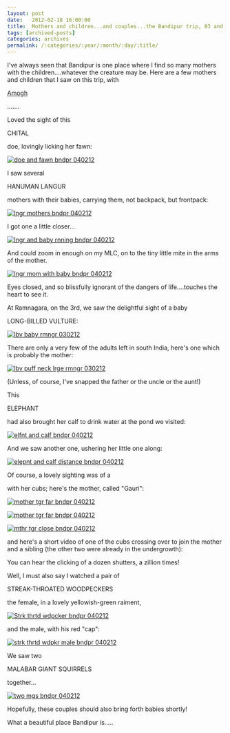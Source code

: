 ```yaml
---
layout: post
date:	2012-02-18 16:00:00
title:  Mothers and children...and couples...the Bandipur trip, 03 and 040212
tags: [archived-posts]
categories: archives
permalink: /:categories/:year/:month/:day/:title/
---
```

I've always seen that Bandipur is one place where I find so many mothers with the children....whatever the creature may be. Here are a few mothers and children that I saw on this trip, with 

<a href="http://www.amoghavarsha.com"> Amogh </a>

.......

Loved the sight of this 

CHITAL

doe, lovingly licking her fawn:

<a href="http://s1264.photobucket.com/albums/jj483/mnypx/?action=view&amp;current=IMG_3263.jpg" target="_blank"><img src="http://i1264.photobucket.com/albums/jj483/mnypx/IMG_3263.jpg" border="0" alt="doe and fawn bndpr 040212"></a>

<lj-cut text="Want to see more?">

I saw several

HANUMAN LANGUR

mothers with their babies, carrying them, not backpack, but frontpack:

<a href="http://s1264.photobucket.com/albums/jj483/mnypx/?action=view&amp;current=IMG_3320.jpg" target="_blank"><img src="http://i1264.photobucket.com/albums/jj483/mnypx/IMG_3320.jpg" border="0" alt="lngr mothers bndpr 040212"></a>

I got one a little closer...

<a href="http://s1264.photobucket.com/albums/jj483/mnypx/?action=view&amp;current=IMG_3317.jpg" target="_blank"><img src="http://i1264.photobucket.com/albums/jj483/mnypx/IMG_3317.jpg" border="0" alt="lngr and baby rnning bndpr 040212"></a>

And could zoom in enough on my MLC, on to the tiny little mite in the arms of the mother.

<a href="http://s1264.photobucket.com/albums/jj483/mnypx/?action=view&amp;current=IMG_3502.jpg" target="_blank"><img src="http://i1264.photobucket.com/albums/jj483/mnypx/IMG_3502.jpg" border="0" alt="lngr mom with baby bndpr 040212"></a>


Eyes closed, and so blissfully ignorant of the dangers of life....touches the heart to see it.

At Ramnagara, on the 3rd, we saw the delightful sight of a baby

LONG-BILLED VULTURE:

<a href="http://s1264.photobucket.com/albums/jj483/mnypx/?action=view&amp;current=IMG_3151-1.jpg" target="_blank"><img src="http://i1264.photobucket.com/albums/jj483/mnypx/IMG_3151-1.jpg" border="0" alt="lbv baby rmngr 030212"></a>

There are only a very few of the adults left in south India, here's one which is probably the mother:

<a href="http://s1264.photobucket.com/albums/jj483/mnypx/?action=view&amp;current=IMG_3158.jpg" target="_blank"><img src="http://i1264.photobucket.com/albums/jj483/mnypx/IMG_3158.jpg" border="0" alt="lbv puff neck lrge rmngr 030212"></a>

(Unless, of course, I've snapped the father or the uncle or the aunt!)

This 

ELEPHANT

had also brought her calf to drink water at the pond we visited:

<a href="http://s1264.photobucket.com/albums/jj483/mnypx/?action=view&amp;current=IMG_3273.jpg" target="_blank"><img src="http://i1264.photobucket.com/albums/jj483/mnypx/IMG_3273.jpg" border="0" alt="elfnt and calf bndpr 040212"></a>

And we saw another one, ushering her little one along:

<a href="http://s1264.photobucket.com/albums/jj483/mnypx/?action=view&amp;current=IMG_3359.jpg" target="_blank"><img src="http://i1264.photobucket.com/albums/jj483/mnypx/IMG_3359.jpg" border="0" alt="elepnt and calf distance bndpr 040212"></a>

Of course, a lovely sighting was of a 

 with her cubs; here's the mother, called "Gauri":

<a href="http://s1264.photobucket.com/albums/jj483/mnypx/?action=view&amp;current=IMG_3627.jpg" target="_blank"><img src="http://i1264.photobucket.com/albums/jj483/mnypx/IMG_3627.jpg" border="0" alt="mother tgr far  bndpr 040212"></a>

<a href="http://s1264.photobucket.com/albums/jj483/mnypx/?action=view&amp;current=IMG_3627.jpg" target="_blank"><img src="http://i1264.photobucket.com/albums/jj483/mnypx/IMG_3627.jpg" border="0" alt="mother tgr far  bndpr 040212"></a>

<a href="http://s1264.photobucket.com/albums/jj483/mnypx/?action=view&amp;current=IMG_3629-1.jpg" target="_blank"><img src="http://i1264.photobucket.com/albums/jj483/mnypx/IMG_3629-1.jpg" border="0" alt="mthr tgr close  bndpr 040212"></a>


and here's a short video of one of the cubs crossing over to join the mother and a sibling (the other two were already in the undergrowth):


<lj-embed id="847"/>

You can hear the clicking of a dozen shutters, a zillion times!

</lj-cut>


Well, I must also say I watched a pair of

STREAK-THROATED WOODPECKERS

the female, in a lovely yellowish-green raiment,

<a href="http://s1264.photobucket.com/albums/jj483/mnypx/?action=view&amp;current=IMG_3722.jpg" target="_blank"><img src="http://i1264.photobucket.com/albums/jj483/mnypx/IMG_3722.jpg" border="0" alt="Strk thrtd wdpcker bndpr 040212"></a>


and the male, with his red "cap":

<a href="http://s1264.photobucket.com/albums/jj483/mnypx/?action=view&amp;current=IMG_3676.jpg" target="_blank"><img src="http://i1264.photobucket.com/albums/jj483/mnypx/IMG_3676.jpg" border="0" alt="strk thrtd wdpkr male bndpr 040212"></a>


We saw two 

MALABAR GIANT SQUIRRELS

together...


<a href="http://s1264.photobucket.com/albums/jj483/mnypx/?action=view&amp;current=IMG_3414.jpg" target="_blank"><img src="http://i1264.photobucket.com/albums/jj483/mnypx/IMG_3414.jpg" border="0" alt="two mgs bndpr 040212"></a>

Hopefully, these couples should also bring forth babies shortly!

What a beautiful place Bandipur is.....
